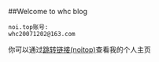 ##Welcome to whc blog
```
noi.top账号:
whc20071202@163.com
```
你可以通过[跳转链接(noitop)](https://noi.top/profiles/2080)查看我的个人主页

